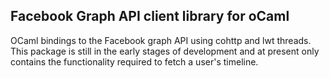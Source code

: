 Facebook Graph API client library for oCaml
-------------------------------------------

OCaml bindings to the Facebook graph API using cohttp and lwt threads.  This
package is still in the early stages of development and at present only
contains the functionality required to fetch a user's timeline.